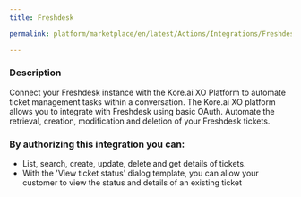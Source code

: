 ```yaml
---
title: Freshdesk

permalink: platform/marketplace/en/latest/Actions/Integrations/Freshdesk

---
```


### Description

Connect your Freshdesk instance with the Kore.ai XO Platform to automate ticket management tasks within a conversation. 
The Kore.ai XO platform allows you to integrate with Freshdesk using basic OAuth. Automate the retrieval, creation, modification and deletion of your Freshdesk tickets.

### By authorizing this integration you can:
- List, search, create, update, delete and get details of tickets.
- With the 'View ticket status' dialog template, you can allow your customer to view the status and details of an existing ticket

